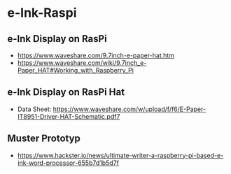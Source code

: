 # e-Ink-Raspi

## e-Ink Display on RasPi

- https://www.waveshare.com/9.7inch-e-paper-hat.htm
- https://www.waveshare.com/wiki/9.7inch_e-Paper_HAT#Working_with_Raspberry_Pi

## e-Ink Display on RasPi Hat

- Data Sheet: https://www.waveshare.com/w/upload/f/f6/E-Paper-IT8951-Driver-HAT-Schematic.pdf7

## Muster Prototyp

- https://www.hackster.io/news/ultimate-writer-a-raspberry-pi-based-e-ink-word-processor-655b7d1b5d7f
